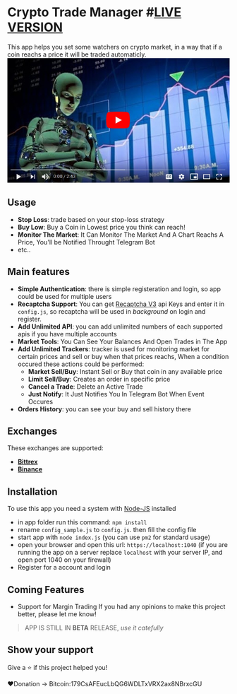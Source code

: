 # Crypto Trade Manager #[LIVE VERSION](https://trader.sinbad.vip/register.html)
This app helps you set some watchers on crypto market, in a way that if a coin reachs a price it will be traded automaticly.
[![youtube](https://raw.githubusercontent.com/irhosseinz/Crypto-Trade-Manager/master/html/img/youtube.jpg)](https://www.youtube.com/watch?v=1THmL1ILI4Q)

## Usage
* __Stop Loss__: trade based on your stop-loss strategy 
* __Buy Low__: Buy a Coin in Lowest price you think can reach!
* __Monitor The Market__: It Can Monitor The Market And A Chart Reachs A Price, You'll be Notified Throught Telegram Bot
* etc..

## Main features
* __Simple Authentication__: there is simple registeration and login, so app could be used for multiple users
* __Recaptcha Support__: You can get [Recaptcha V3](https://www.google.com/recaptcha/admin) api Keys and enter it in `config.js`, so recaptcha will be used in _background_ on login and register.
* __Add Unlimited API__: you can add unlimited numbers of each supported apis if you have multiple accounts
* __Market Tools__: You Can See Your Balances And Open Trades in The App
* __Add Unlimited Trackers__: tracker is used for monitoring market for certain prices and sell or buy when that prices reachs, When a condition occured these actions could be performed:
	* __Market Sell/Buy__: Instant Sell or Buy that coin in any available price
	* __Limit Sell/Buy__: Creates an order in specific price
	* __Cancel a Trade__: Delete an Active Trade
	* __Just Notify__: It Just Notifies You In Telegram Bot When Event Occures
* __Orders History__: you can see your buy and sell history there

## Exchanges
These exchanges are supported:
* __[Bittrex](https://bittrex.com/)__
* __[Binance](https://www.binance.com/)__

## Installation
To use this app you need a system with [Node-JS](https://nodejs.org/en/download/) installed
* in app folder run this command: `npm install`
* rename `config_sample.js` to `config.js`. then fill the config file
* start app with `node index.js` (you can use `pm2` for standard usage)
* open your browser and open this url: `https://localhost:1040` (if you are running the app on a server replace `localhost` with your server IP, and open port 1040 on your firewall)
* Register for a account and login

## Coming Features
* Support for Margin Trading
If you had any opinions to make this project better, please let me know!
> APP IS STILL IN __BETA__ RELEASE, _use it catefully_

## Show your support
Give a ⭐️ if this project helped you!

❤️Donation -> Bitcoin:179CsAFEucLbQG6WDLTxVRX2ax8NBrxcGU
